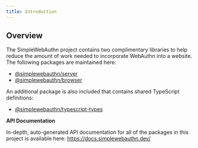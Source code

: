 ```yaml
---
title: Introduction
---
```


## Overview

The SimpleWebAuthn project contains two complimentary libraries to help reduce the amount of work
needed to incorporate WebAuthn into a website. The following packages are maintained here:

- [@simplewebauthn/server](packages/server/install.md)
- [@simplewebauthn/browser](packages/browser/install.md)

An additional package is also included that contains shared TypeScript definitions:

- [@simplewebauthn/typescript-types](packages/types.md)

**API Documentation**

In-depth, auto-generated API documentation for all of the packages in this project is available
here:
https://docs.simplewebauthn.dev/
